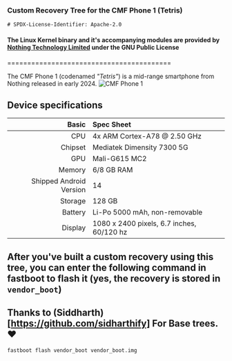 ### Custom Recovery Tree for the CMF Phone 1 (Tetris)

```
# SPDX-License-Identifier: Apache-2.0
```

#### The Linux Kernel binary and it's accompanying modules are provided by [Nothing Technology Limited](https://github.com/NothingOSS) under the GNU Public License


=========================================

The CMF Phone 1 (codenamed _"Tetris"_) is a mid-range smartphone from Nothing released in early 2024.
![CMF Phone 1](https://in.cmf.tech/cdn/shop/files/Engineering_aesthetics_1600x.png?v=1720164742)

## Device specifications

Basic   | Spec Sheet
-------:|:-------------------------
CPU     | 4x ARM Cortex-A78 @ 2.50 GHz  |  4x ARM Cortex-A55 @ 2.00 GHz
Chipset | Mediatek Dimensity 7300 5G
GPU     | Mali-G615 MC2
Memory  | 6/8 GB RAM
Shipped Android Version | 14
Storage | 128 GB
Battery | Li-Po 5000 mAh, non-removable
Display | 1080 x 2400 pixels, 6.7 inches, 60/120 hz

## After you've built a custom recovery using this tree, you can enter the following command in fastboot to flash it (yes, the recovery is stored in `vendor_boot`)

## Thanks to (Siddharth)[https://github.com/sidharthify] For Base trees. ❤️


```
fastboot flash vendor_boot vendor_boot.img
```

